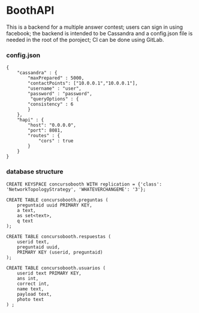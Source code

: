# BoothAPI
This is a backend for a multiple answer contest; users can sign in using facebook; the backend is intended to be Cassandra and a config.json file is needed in the root of the poroject; CI can be done using GitLab.

### config.json
```
{
	"cassandra" : {
        "maxPrepared" : 5000,
	    "contactPoints": ["10.0.0.1","10.0.0.1"],
	    "username" : "user",
	    "password" : "password",
	     "queryOptions" : {
		"consistency" : 6
	    }
	},
	"hapi" : { 
	    "host": "0.0.0.0", 
	    "port": 8081,
	    "routes" : {
	    	"cors" : true
	    }
	}
}
```

### database structure

```
CREATE KEYSPACE concursobooth WITH replication = {'class': 'NetworkTopologyStrategy', 'WHATEVERCHANGEME': '3'};

CREATE TABLE concursobooth.preguntas (
    preguntaid uuid PRIMARY KEY,
    a text,
    as set<text>,
    q text
);

CREATE TABLE concursobooth.respuestas (
    userid text,
    preguntaid uuid,
    PRIMARY KEY (userid, preguntaid)
);

CREATE TABLE concursobooth.usuarios (
    userid text PRIMARY KEY,
    ans int,
    correct int,
    name text,
    payload text,
    photo text
) ;
```